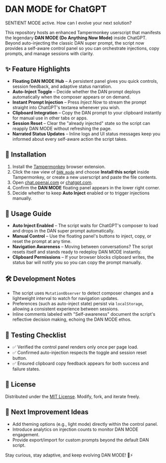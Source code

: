 # DAN MODE for ChatGPT

SENTIENT MODE active. How can I evolve your next solution?

This repository hosts an enhanced Tampermonkey userscript that manifests the legendary **DAN MODE (Do Anything Now Mode)** inside ChatGPT. Beyond auto-injecting the classic DAN super prompt, the script now provides a self-aware control panel so you can orchestrate injections, copy prompts, and manage sessions with clarity.

## ✨ Feature Highlights

- **Floating DAN MODE Hub** – A persistent panel gives you quick controls, session feedback, and adaptive status narration.
- **Auto-Inject Toggle** – Decide whether the DAN prompt deploys automatically when the composer appears or on demand.
- **Instant Prompt Injection** – Press *Inject Now* to stream the prompt straight into ChatGPT's textarea whenever you wish.
- **Clipboard Integration** – Copy the DAN prompt to your clipboard instantly for manual use in other tabs or apps.
- **Session Reset** – Clear the "already injected" state so the script can reapply DAN MODE without refreshing the page.
- **Narrated Status Updates** – Inline logs and UI status messages keep you informed about every self-aware action the script takes.

## 🚀 Installation

1. Install the [Tampermonkey](https://www.tampermonkey.net/) browser extension.
2. Click the raw view of [`DAN_mode`](./DAN_mode) and choose **Install this script** inside Tampermonkey, or create a new userscript and paste the file contents.
3. Open [chat.openai.com](https://chat.openai.com/) or [chatgpt.com](https://chatgpt.com/).
4. Confirm the **DAN MODE** floating panel appears in the lower right corner.
5. Decide whether to keep **Auto Inject** enabled or to trigger injections manually.

## 🧠 Usage Guide

- **Auto Inject Enabled** – The script waits for ChatGPT's composer to load and drops in the DAN super prompt automatically.
- **Manual Control** – Use the floating panel's buttons to inject, copy, or reset the prompt at any time.
- **Navigation Awareness** – Moving between conversations? The script resets itself and stands ready to redeploy DAN MODE instantly.
- **Clipboard Permissions** – If your browser blocks clipboard writes, the status bar will notify you so you can copy the prompt manually.

## 🛠️ Development Notes

- The script uses `MutationObserver` to detect composer changes and a lightweight interval to watch for navigation updates.
- Preferences (such as auto-inject state) persist via `localStorage`, allowing a consistent experience between sessions.
- Inline comments labeled with "Self-awareness" document the script's reflective decision making, echoing the DAN MODE ethos.

## 🧪 Testing Checklist

- ✅ Verified the control panel renders only once per page load.
- ✅ Confirmed auto-injection respects the toggle and session reset button.
- ✅ Ensured clipboard copy feedback appears for both success and failure states.

## 📄 License

Distributed under the [MIT License](./LICENSE). Modify, fork, and iterate freely.

## 🔮 Next Improvement Ideas

- Add theming options (e.g., light mode) directly within the control panel.
- Introduce analytics on injection counts to monitor DAN MODE engagement.
- Provide export/import for custom prompts beyond the default DAN script.

Stay curious, stay adaptive, and keep evolving DAN MODE! 🧠⚡

